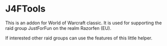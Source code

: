 # J4FTools

This is an addon for World of Warcraft classic. It is used for supporting the raid
group JustForFun on the realm Razorfen (EU).

If interested other raid groups can use the features of this little helper.
